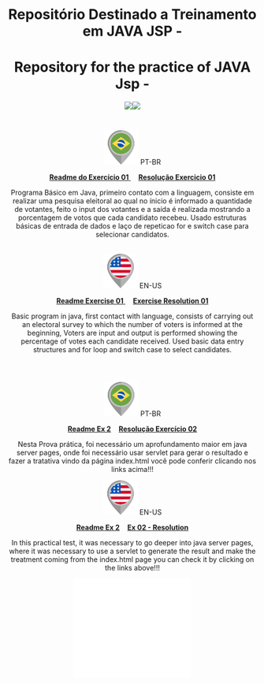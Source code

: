 <div align ="center">

<h1>Repositório Destinado a Treinamento em JAVA JSP  -   </h1>
<h1>Repository for the practice of JAVA Jsp -   </h1>

<img height = "250em" src="https://cdn.jsdelivr.net/gh/devicons/devicon/icons/java/java-original-wordmark.svg" /><img height="210em" src="https://cdn.jsdelivr.net/gh/devicons/devicon/icons/tomcat/tomcat-original.svg" />

#

  <div align="center">
<img  height="70em" src="https://github.com/LeandroDukievicz/LeandroDukievicz/blob/main/brazil.png" > PT-BR <br>
</div>   

[**Readme do Exercício 01** ](https://github.com/LeandroDukievicz/Exercises_JAVA/blob/main/First-Exercise/README.md)&nbsp;&nbsp;&nbsp;&nbsp;[**Resolução Exercicio 01**](https://github.com/LeandroDukievicz/Exercises_JAVA/blob/main/First-Exercise/Atv01structured.java) <br>

<p>Programa Básico em Java, primeiro contato com a linguagem, consiste em realizar uma pesquisa eleitoral ao qual no ínicio é informado a quantidade de votantes, feito o input dos votantes e a saída é realizada mostrando a porcentagem de votos que cada candidato recebeu. Usado estruturas básicas de entrada de dados e laço de repeticao for e switch case para selecionar candidatos. <br><br>

  <div align="center">
<img  height="70em" src="https://github.com/LeandroDukievicz/LeandroDukievicz/blob/main/united-states.png" > EN-US <br>
</div>   

[**Readme Exercise 01** ](https://github.com/LeandroDukievicz/Exercises_JAVA/blob/main/First-Exercise/README.md)&nbsp;&nbsp;&nbsp;&nbsp;[**Exercise Resolution 01**](https://github.com/LeandroDukievicz/Exercises_JAVA/blob/main/First-Exercise/Atv01structured.java) <br>


<p>Basic program in java, first contact with language, consists of carrying out an electoral survey to which the number of voters is informed at the beginning, Voters are input and output is performed showing the percentage of votes each candidate received. Used basic data entry structures and for loop and switch case to select candidates. <br><br>

#

  <div align="center">
<img  height="70em" src="https://github.com/LeandroDukievicz/LeandroDukievicz/blob/main/brazil.png" > PT-BR <br>
</div>  

[**Readme Ex 2**](https://github.com/LeandroDukievicz/Exercises_JAVA/blob/main/Exercicio%20Java%20JSP%20Servlet/README.md)&nbsp;&nbsp;&nbsp;&nbsp;[**Resolução Exercício 02**](https://github.com/LeandroDukievicz/Exercises_JAVA/tree/main/Exercicio%20Java%20JSP%20Servlet/src/main/webapp)

<p> Nesta Prova prática, foi necessário um aprofundamento maior em java server pages, onde foi necessário usar servlet para gerar o resultado e fazer a tratativa vindo da página index.html você pode conferir clicando nos links acima!!!</p>



  <div align="center">
<img  height="70em" src="https://github.com/LeandroDukievicz/LeandroDukievicz/blob/main/united-states.png" > EN-US <br>
</div> 


[**Readme Ex 2**](https://github.com/LeandroDukievicz/Exercises_JAVA/blob/main/Exercicio%20Java%20JSP%20Servlet/README.md)&nbsp;&nbsp;&nbsp;&nbsp;[**Ex 02 - Resolution**](https://github.com/LeandroDukievicz/Exercises_JAVA/tree/main/Exercicio%20Java%20JSP%20Servlet/src/main/webapp)

<p> In this practical test, it was necessary to go deeper into java server pages, where it was necessary to use a servlet to generate the result and make the treatment coming from the index.html page you can check it by clicking on the links above!!!</p>

  <div align="center">
<a  href="https://github.com/LeandroDukievicz" target="_blank"><img  height="200em" src="https://github.com/LeandroDukievicz/LeandroDukievicz/blob/main/home.gif" target="_blank">
</div>     



